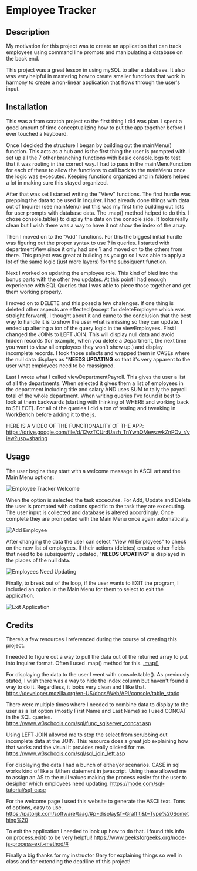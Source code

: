 # Employee Tracker

  
  ## Description
  
  My motivation for this project was to create an application that can track employees using command line prompts and manipulating a database on the back end.

  This project was a great lesson in using mySQL to alter a database.  It also was very helpful in mastering how to create smaller functions that work in harmony to create a non-linear application that flows through the user's input.
  
  
  ## Installation
  
  This was a from scratch project so the first thing I did was plan.  I spent a good amount of time conceptualizing how to put the app together before I ever touched a keyboard.

  Once I decided the structure I began by building out the mainMenu() function.  This acts as a hub and is the first thing the user is prompted with.  I set up all the 7 other branching functions with basic console.logs to test that it was routing in the correct way.  I had to pass in the mainMenuFunction for each of these to allow the functions to call back to the mainMenu once the logic was excecuted.  Keeping functions organized and in folders helped a lot in making sure this stayed organized.

  After that was set I started writing the "View" functions.  The first hurdle was prepping the data to be used in Inquirer.  I had already done things with data out of Inquirer (see mainMenu) but this was my first time building out lists for user prompts with database data.  The .map() method helped to do this.  I chose console.table() to display the data on the console side.  It looks really clean but I wish there was a way to have it not show the index of the array.

  Then I moved on to the "Add" functions.  For this the biggest initial hurdle was figuring out the proper syntax to use ? in queries.  I started with departmentView since it only had one ? and moved on to the others from there.  This project was great at building as you go so I was able to apply a lot of the same logic (just more layers) for the subsiquent function.

  Next I worked on updating the employee role.  This kind of bled into the bonus parts with the other two updates.  At this point I had enough experience with SQL Queries that I was able to piece those together and get them working properly.

  I moved on to DELETE and this posed a few chalenges.  If one thing is deleted other aspects are effected (except for deleteEmployee which was straight forward).  I thought about it and came to the conclusion that the best way to handle it is to show the user what is missing so they can update.  I ended up altering a ton of the query logic in the viewEmployees.  First I changed the JOINs to LEFT JOIN.  This will display null data and avoid hidden records (for example, when you delete a Department, the next time you want to view all employees they won't show up.) and display incomplete records.  I took those selects and wrapped them in CASEs where the null data displays as "**NEEDS UPDATING** so that it's very apparent to the user what employees need to be reassigned.

  Last I wrote what I called viewDepartmentPayroll.  This gives the user a list of all the departments.  When selected it gives them a list of employees in the department including title and salary AND uses SUM to tally the payroll total of the whole department.  When writing queries I've found it best to look at them backwards (starting with thinking of WHERE and working back to SELECT).  For all of the queries I did a ton of testing and tweaking in WorkBench before adding it to the js.

 HERE IS A VIDEO OF THE FUNCTIONALITY OF THE APP:  https://drive.google.com/file/d/12yzTCUrdUazh_TnYwhQMewzwkZnPOv_r/view?usp=sharing

  ## Usage
  
  The user begins they start with a welcome message in ASCII art and the Main Menu options:
  
![Employee Tracker Welcome](https://github.com/tylerpeterson8791/employee-tracker/assets/75902133/b9403eb0-3887-49ed-bd48-90bd14bd729a)

 When the option is selected the task excecutes.  For Add, Update and Delete the user is prompted with options specific to the task they are excecuting.  The user input is collected and database is altered accordingly.  Once complete they are prompeted with the Main Menu once again automatically.
 
![Add Employee](https://github.com/tylerpeterson8791/employee-tracker/assets/75902133/a6a77868-97f0-45e9-816a-6e1eca136282)


  After changing the data the user can select "View All Employees" to check on the new list of employees.  If their actions (deletes) created other fields that need to be subsiquently updated,  "**NEEDS UPDATING**" is displayed in the places of the null data.

  ![Employees Need Updating](https://github.com/tylerpeterson8791/employee-tracker/assets/75902133/6d27de7f-ab34-49bb-80be-f25492a30a3e)

  Finally, to break out of the loop, if the user wants to EXIT the program, I included an option in the Main Menu for them to select to exit the application.

  ![Exit Application](https://github.com/tylerpeterson8791/employee-tracker/assets/75902133/c37c68a5-23d3-46f7-8a8f-7dacada61a3c)


  ## Credits

  There’s a few resources I referenced during the course of creating this project.  

  I needed to figure out a way to pull the data out of the returned array to put into Inquirer format.  Often I used .map() method for this.  [.map()](https://developer.mozilla.org/en-US/docs/Web/JavaScript/Reference/Global_Objects/Array/map)

  For displaying the data to the user I went with console.table().  As previously stated, I wish there was a way to hide the index column but haven't found a way to do it.  Regardless, it looks very clean and I like that. https://developer.mozilla.org/en-US/docs/Web/API/console/table_static

 There were multiple times where I needed to combine data to display to the user as a list option (mostly First Name and Last Name) so I used CONCAT in the SQL queries.  https://www.w3schools.com/sql/func_sqlserver_concat.asp

 Using LEFT JOIN allowed me to stop the select from scrubbing out incomplete data at the JOIN.  This resource does a great job explaining how that works and the visual it provides really clicked for me.  https://www.w3schools.com/sql/sql_join_left.asp

 For displaying the data I had a bunch of either/or scenarios.  CASE in sql works kind of like a if/then statement in javascript.  Using these allowed me to assign an AS to the null values making the process easier for the user to desipher which employees need updating.  https://mode.com/sql-tutorial/sql-case

 For the welcome page I used this website to generate the ASCII text.  Tons of options, easy to use.  https://patorjk.com/software/taag/#p=display&f=Graffiti&t=Type%20Something%20

To exit the application I needed to look up how to do that.  I found this info on process.exit() to be very helpful!  https://www.geeksforgeeks.org/node-js-process-exit-method/#

  Finally a big thanks for my instructor Gary for explaining things so well in class and for extending the deadline of this project!
